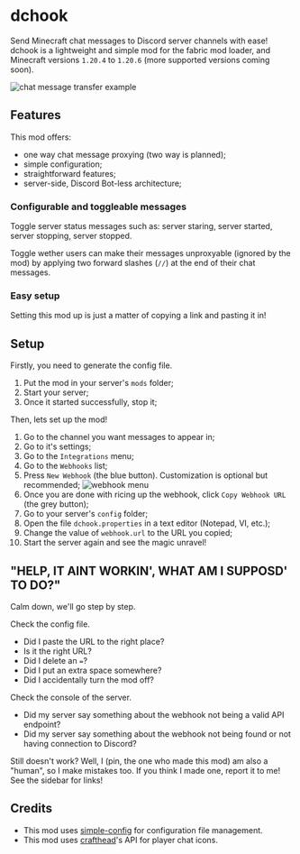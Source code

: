 # dchook

Send Minecraft chat messages to Discord server channels with ease! dchook is a
lightweight and simple mod for the fabric mod loader, and Minecraft versions
`1.20.4` to `1.20.6` (more supported versions coming soon).

![chat message transfer example](https://cdn.modrinth.com/data/qJ9ZfKma/images/0e822ef2aec1062fd27973191cb2cf85a5734910.png)

## Features

This mod offers:

- one way chat message proxying (two way is planned);
- simple configuration;
- straightforward features;
- server-side, Discord Bot-less architecture;

### Configurable and toggleable messages

Toggle server status messages such as: server staring, server started, server
stopping, server stopped.

Toggle wether users can make their messages unproxyable (ignored by the mod) by
applying two forward slashes (`//`) at the end of their chat messages.

### Easy setup

Setting this mod up is just a matter of copying a link and pasting it in!

## Setup

Firstly, you need to generate the config file.

1. Put the mod in your server's `mods` folder;
2. Start your server;
3. Once it started successfully, stop it;

Then, lets set up the mod!

1. Go to the channel you want messages to appear in;
2. Go to it's settings;
3. Go to the `Integrations` menu;
4. Go to the `Webhooks` list;
5. Press `New Webhook` (the blue button). Customization is optional but
   recommended;
   ![webhook menu](https://cdn.modrinth.com/data/cached_images/4213ce48e020a1ca1cb7036dfe85164ca6ba79fd.png)
6. Once you are done with ricing up the webhook, click `Copy Webhook URL` (the
   grey button);
7. Go to your server's `config` folder;
8. Open the file `dchook.properties` in a text editor (Notepad, VI, etc.);
9. Change the value of `webhook.url` to the URL you copied;
10. Start the server again and see the magic unravel!

## "HELP, IT AINT WORKIN', WHAT AM I SUPPOSD' TO DO?"

Calm down, we'll go step by step.

Check the config file.

- Did I paste the URL to the right place?
- Is it the right URL?
- Did I delete an `=`?
- Did I put an extra space somewhere?
- Did I accidentally turn the mod off?

Check the console of the server.

- Did my server say something about the webhook not being a valid API endpoint?
- Did my server say something about the webhook not being found or not having
  connection to Discord?

Still doesn't work? Well, I (pin, the one who made this mod) am also a "human",
so I make mistakes too. If you think I made one, report it to me! See the
sidebar for links!

## Credits

- This mod uses
  [simple-config](https://github.com/magistermaks/fabric-simplelibs/tree/master/simple-config)
  for configuration file management.
- This mod uses [crafthead](https://crafthead.net/)'s API for player chat icons.
